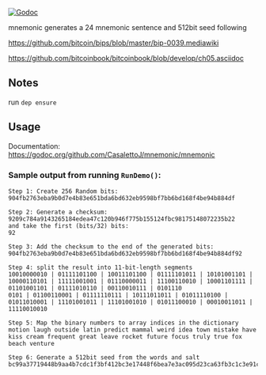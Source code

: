 [![Godoc](https://img.shields.io/badge/Godoc-mnemonic-blue.svg)](https://godoc.org/github.com/CasalettoJ/mnemonic/mnemonic)


mnemonic generates a 24 mnemonic sentence and 512bit seed following

https://github.com/bitcoin/bips/blob/master/bip-0039.mediawiki

https://github.com/bitcoinbook/bitcoinbook/blob/develop/ch05.asciidoc

## Notes

run `dep ensure`

## Usage

Documentation:
https://godoc.org/github.com/CasalettoJ/mnemonic/mnemonic




### Sample output from running `RunDemo()`:

```
Step 1: Create 256 Random bits: 904fb2763eba9b0d7e4b83e651bda6bd632eb9598bf7bb6bd168f4be94b884df

Step 2: Generate a checksum:
9209c784a9143265184edea47c120b946f775b155124fbc98175148072235b22
and take the first (bits/32) bits:
92

Step 3: Add the checksum to the end of the generated bits:
904fb2763eba9b0d7e4b83e651bda6bd632eb9598bf7bb6bd168f4be94b884df92

Step 4: split the result into 11-bit-length segments
10010000010 | 01111101100 | 10011101100 | 01111101011 | 10101001101 | 10000110101 | 11111001001 | 01110000011 | 11100110010 | 10001101111 | 01101001101 | 01111010110 | 00110010111 | 0101110
0101 | 01100110001 | 01111110111 | 10111011011 | 01011110100 | 01011010001 | 11101001011 | 11101001010 | 01011100010 | 00010011011 | 11110010010

Step 5: Map the binary numbers to array indices in the dictionary
motion laugh outside latin predict mammal weird idea town mistake have kiss cream frequent great leave rocket future focus truly true fox beach venture

Step 6: Generate a 512bit seed from the words and salt
bc99a37719448b9aa4b7cdc1f3bf412bc3e17448f6bea7e3ac095d23ca63fb3c1c3e91cfcb9e77ef645de07eb619c5754ed9d4b0ef243418fdbec7db67f8b5c9
```